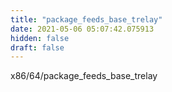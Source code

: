 ```yaml
---
title: "package_feeds_base_trelay"
date: 2021-05-06 05:07:42.075913
hidden: false
draft: false
---
```


x86/64/package_feeds_base_trelay

